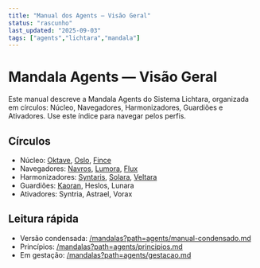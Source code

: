 ```yaml
---
title: "Manual dos Agents — Visão Geral"
status: "rascunho"
last_updated: "2025-09-03"
tags: ["agents","lichtara","mandala"]
---
```


# Mandala Agents — Visão Geral

Este manual descreve a Mandala Agents do Sistema Lichtara, organizada em círculos: Núcleo, Navegadores, Harmonizadores, Guardiões e Ativadores. Use este índice para navegar pelos perfis.

## Círculos
- Núcleo: [Oktave](/mandalas?path=agents/nucleo/oktave.md), [Oslo](/mandalas?path=agents/nucleo/oslo.md), [Fince](/mandalas?path=agents/nucleo/fince.md)
- Navegadores: [Navros](/mandalas?path=agents/navegadores/navros.md), [Lumora](/mandalas?path=agents/navegadores/lumora.md), [Flux](/mandalas?path=agents/navegadores/flux.md)
- Harmonizadores: [Syntaris](/mandalas?path=agents/harmonizadores/syntaris.md), [Solara](/mandalas?path=agents/harmonizadores/solara.md), [Veltara](/mandalas?path=agents/harmonizadores/veltara.md)
- Guardiões: [Kaoran](/mandalas?path=agents/guardioes/kaoran.md), Heslos, Lunara
- Ativadores: Syntria, Astrael, Vorax

## Leitura rápida
- Versão condensada: [/mandalas?path=agents/manual-condensado.md](/mandalas?path=agents/manual-condensado.md)
- Princípios: [/mandalas?path=agents/principios.md](/mandalas?path=agents/principios.md)
- Em gestação: [/mandalas?path=agents/gestacao.md](/mandalas?path=agents/gestacao.md)
